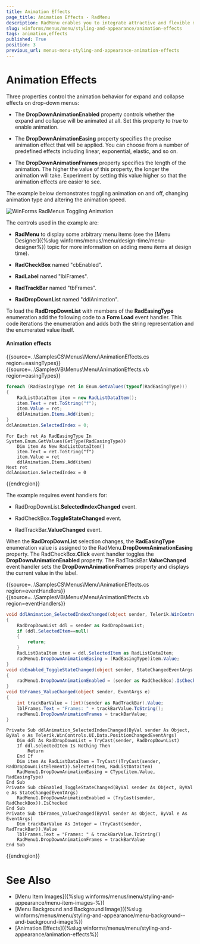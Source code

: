 ```yaml
---
title: Animation Effects
page_title: Animation Effects - RadMenu
description: RadMenu enables you to integrate attractive and flexible menus on Forms within your Windows applications.
slug: winforms/menus/menu/styling-and-appearance/animation-effects
tags: animation,effects
published: True
position: 3
previous_url: menus-menu-styling-and-appearance-animation-effects
---
```


# Animation Effects

Three properties control the animation behavior for expand and collapse effects on drop-down menus:

* The __DropDownAnimationEnabled__ property controls whether the expand and collapse will be animated at all. Set this property to *true* to enable animation. 

* The __DropDownAnimationEasing__ property specifies the precise animation effect that will be applied. You can choose from a number of predefined effects including linear, exponential, elastic, and so on. 

* The __DropDownAnimationFrames__ property specifies the length of the animation. The higher the value of this property, the longer the animation will take. Experiment by setting this value higher so that the animation effects are easier to see.

The example below demonstrates toggling animation on and off, changing animation type and altering the animation speed. 

![WinForms RadMenus Toggling Animation](images/menus-menu-styling-and-appearance-animation-effects001.gif)

The controls used in the example are:

* __RadMenu__ to display some arbitrary menu items (see the [Menu Designer]({%slug winforms/menus/menu/design-time/menu-designer%}) topic for more information on adding menu items at design time).

* __RadCheckBox__ named "cbEnabled".

* __RadLabel__ named "lblFrames".

* __RadTrackBar__ named "tbFrames".

* __RadDropDownList__ named "ddlAnimation".  

To load the __RadDropDownList__ with members of the __RadEasingType__ enumeration add the following code to a __Form Load__ event handler. This code iterations the enumeration and adds both the string representation and the enumerated value itself. 

#### Animation effects

{{source=..\SamplesCS\Menus\Menu\AnimationEffects.cs region=easingTypes}} 
{{source=..\SamplesVB\Menus\Menu\AnimationEffects.vb region=easingTypes}} 

````C#
foreach (RadEasingType ret in Enum.GetValues(typeof(RadEasingType)))
{
    RadListDataItem item = new RadListDataItem();
    item.Text = ret.ToString("f");
    item.Value = ret;
    ddlAnimation.Items.Add(item);
}
ddlAnimation.SelectedIndex = 0;

````
````VB.NET
For Each ret As RadEasingType In System.Enum.GetValues(GetType(RadEasingType))
    Dim item As New RadListDataItem()
    item.Text = ret.ToString("f")
    item.Value = ret
    ddlAnimation.Items.Add(item)
Next ret
ddlAnimation.SelectedIndex = 0

````

{{endregion}} 

The example requires event handlers for: 

* RadDropDownList.__SelectedIndexChanged__ event.

* RadCheckBox.__ToggleStateChanged__ event.

* RadTrackBar.__ValueChanged__ event.

When the __RadDropDownList__ selection changes, the __RadEasingType__ enumeration value is assigned to the RadMenu.__DropDownAnimationEasing__ property. The RadCheckBox.__Click__ event handler toggles the __DropDownAnimationEnabled__ property. The RadTrackBar.__ValueChanged__ event handler sets the __DropDownAnimationFrames__ property and displays the current value in the label. 

{{source=..\SamplesCS\Menus\Menu\AnimationEffects.cs region=eventHandlers}} 
{{source=..\SamplesVB\Menus\Menu\AnimationEffects.vb region=eventHandlers}} 

````C#
void ddlAnimation_SelectedIndexChanged(object sender, Telerik.WinControls.UI.Data.PositionChangedEventArgs e)
{
    RadDropDownList ddl = sender as RadDropDownList;
    if (ddl.SelectedItem==null)
    {
        return;
    }
    RadListDataItem item = ddl.SelectedItem as RadListDataItem;
    radMenu1.DropDownAnimationEasing = (RadEasingType)item.Value;
}
void cbEnabled_ToggleStateChanged(object sender, StateChangedEventArgs args)
{
    radMenu1.DropDownAnimationEnabled = (sender as RadCheckBox).IsChecked;
}
void tbFrames_ValueChanged(object sender, EventArgs e)
{
    int trackBarValue = (int)(sender as RadTrackBar).Value;
    lblFrames.Text = "Frames: " + trackBarValue.ToString();
    radMenu1.DropDownAnimationFrames = trackBarValue;
}

````
````VB.NET
Private Sub ddlAnimation_SelectedIndexChanged(ByVal sender As Object, ByVal e As Telerik.WinControls.UI.Data.PositionChangedEventArgs)
    Dim ddl As RadDropDownList = TryCast(sender, RadDropDownList)
    If ddl.SelectedItem Is Nothing Then
        Return
    End If
    Dim item As RadListDataItem = TryCast((TryCast(sender, RadDropDownListElement)).SelectedItem, RadListDataItem)
    RadMenu1.DropDownAnimationEasing = CType(item.Value, RadEasingType)
End Sub
Private Sub cbEnabled_ToggleStateChanged(ByVal sender As Object, ByVal e As StateChangedEventArgs)
    RadMenu1.DropDownAnimationEnabled = (TryCast(sender, RadCheckBox)).IsChecked
End Sub
Private Sub tbFrames_ValueChanged(ByVal sender As Object, ByVal e As EventArgs)
    Dim trackBarValue As Integer = (TryCast(sender, RadTrackBar)).Value
    lblFrames.Text = "Frames: " & trackBarValue.ToString()
    RadMenu1.DropDownAnimationFrames = trackBarValue
End Sub

````

{{endregion}}

# See Also

* [Menu Item Images]({%slug winforms/menus/menu/styling-and-appearance/menu-item-images-%})	
* [Menu Background  and Background Image]({%slug winforms/menus/menu/styling-and-appearance/menu-background--and-background-image%})	
* [Animation Effects]({%slug winforms/menus/menu/styling-and-appearance/animation-effects%})	
